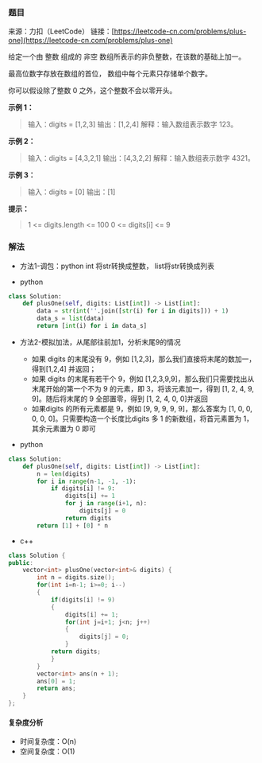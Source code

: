### 题目
来源：力扣（LeetCode）
链接：[https://leetcode-cn.com/problems/plus-one](https://leetcode-cn.com/problems/plus-one)

给定一个由 整数 组成的 非空 数组所表示的非负整数，在该数的基础上加一。

最高位数字存放在数组的首位， 数组中每个元素只存储单个数字。

你可以假设除了整数 0 之外，这个整数不会以零开头。

 

**示例 1：**
> 输入：digits = [1,2,3]
> 输出：[1,2,4]
> 解释：输入数组表示数字 123。

**示例 2：**
> 输入：digits = [4,3,2,1]
> 输出：[4,3,2,2]
> 解释：输入数组表示数字 4321。

**示例 3：**
>输入：digits = [0]
>输出：[1]


**提示：**
>1 <= digits.length <= 100
>0 <= digits[i] <= 9


### 解法
* 方法1-调包：python  int 将str转换成整数， list将str转换成列表


* python
```python
class Solution:
    def plusOne(self, digits: List[int]) -> List[int]:
        data = str(int(''.join([str(i) for i in digits])) + 1)
        data_s = list(data)
        return [int(i) for i in data_s]
```

* 方法2-模拟加法，从尾部往前加1，分析末尾9的情况

 	- 如果 digits 的末尾没有 9，例如 [1,2,3]，那么我们直接将末尾的数加一，得到[1,2,4] 并返回；
 	- 如果 digits 的末尾有若干个 9，例如 [1,2,3,9,9]，那么我们只需要找出从末尾开始的第一个不为 9 的元素，即 3，将该元素加一，得到 [1, 2, 4, 9, 9]。随后将末尾的 9 全部置零，得到 [1, 2, 4, 0, 0]并返回
 	- 如果digits 的所有元素都是 9，例如 [9, 9, 9, 9, 9]，那么答案为 [1, 0, 0, 0, 0, 0]。只需要构造一个长度比digits 多 1 的新数组，将首元素置为 1，其余元素置为 0 即可

* python
```python
class Solution:
    def plusOne(self, digits: List[int]) -> List[int]:
        n = len(digits)
        for i in range(n-1, -1, -1):
            if digits[i] != 9:
                digits[i] += 1
                for j in range(i+1, n):
                    digits[j] = 0
                return digits
        return [1] + [0] * n
```

* c++
```c++
class Solution {
public:
    vector<int> plusOne(vector<int>& digits) {
        int n = digits.size();
        for(int i=n-1; i>=0; i--)
        {
            if(digits[i] != 9)
            {
                digits[i] += 1;
                for(int j=i+1; j<n; j++)
                {
                    digits[j] = 0;
                }
            return digits;
            }
        }
        vector<int> ans(n + 1);
        ans[0] = 1;
        return ans;
    }
};
```

#### 复杂度分析
* 时间复杂度：O(n)
* 空间复杂度：O(1)